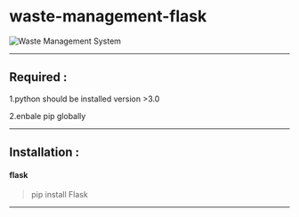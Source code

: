 # waste-management-flask

![Waste Management System](https://www.tutorialspoint.com/environmental_studies/images/solid_waste_management.jpg)
***
## Required :
1.python should be installed version >3.0

2.enbale pip globally
***
## Installation :
#### flask
>pip install Flask

***
